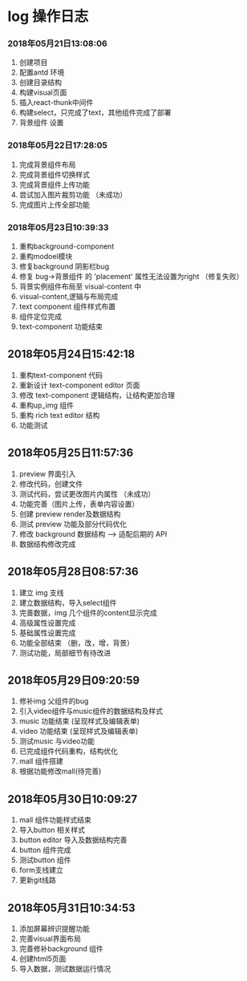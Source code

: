 # log 操作日志

### 2018年05月21日13:08:06
1. 创建项目
2. 配置antd 环境
3. 创建目录结构
4. 构建visual页面
5. 插入react-thunk中间件
6. 构建select，只完成了text，其他组件完成了部署
7. 背景组件 设置

### 2018年05月22日17:28:05
1. 完成背景组件布局
2. 完成背景组件切换样式
3. 完成背景组件上传功能
4. 尝试加入图片裁剪功能 （未成功）
5. 完成图片上传全部功能

### 2018年05月23日10:39:33
1. 重构background-component
2. 重构modoel模块
3. 修复background 阴影栏bug
4. 修复 bug->背景组件 <Popover> 的 'placement' 属性无法设置为right （修复失败）
5. 背景实例组件布局至 visual-content 中
6. visual-content,逻辑与布局完成
7. text component 组件样式布置 
8. 组件定位完成
9. text-component 功能结束

## 2018年05月24日15:42:18
1. 重构text-component 代码
2. 重新设计 text-component editor 页面
3. 修改 text-component 逻辑结构，让结构更加合理
4. 重构up_img 组件
5. 重构 rich text editor 结构
6. 功能测试

## 2018年05月25日11:57:36
1. preview 界面引入
2. 修改代码，创建文件
3. 测试代码，尝试更改图片内属性 （未成功）
4. 功能完善（图片上传，表单内容设置）
5. 创建 preview render及数据结构 
6. 测试 preview 功能及部分代码优化
7. 修改 background 数据结构  --> 适配后期的 API
8. 数据结构修改完成


## 2018年05月28日08:57:36
1. 建立 img 支线
2. 建立数据结构，导入select组件
3. 完善数据，img 几个组件的content显示完成
4. 高级属性设置完成
5. 基础属性设置完成
6. 功能全部结束 （删，改，增，背景）
7. 测试功能，局部细节有待改进

## 2018年05月29日09:20:59
1. 修补img 父组件的bug
2. 引入video组件与music组件的数据结构及样式
3. music 功能结束 (呈现样式及编辑表单)
4. video 功能结束 (呈现样式及编辑表单)
5. 测试music 与video功能
6. 已完成组件代码重构，结构优化
7. mall 组件搭建
8. 根据功能修改mall(待完善)


## 2018年05月30日10:09:27
1. mall 组件功能样式结束
2. 导入button 相关样式
3. button editor 导入及数据结构完善
4. button 组件完成
5. 测试button 组件
6. form支线建立
7. 更新git线路

## 2018年05月31日10:34:53
1. 添加屏幕辨识提醒功能
2. 完善visual界面布局
3. 完善修补background 组件
4. 创建html5页面
5. 导入数据，测试数据运行情况
